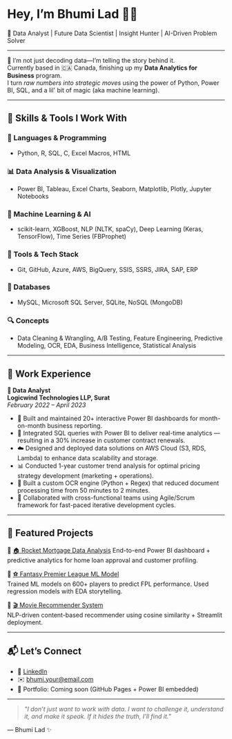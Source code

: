 # Hey, I’m Bhumi Lad 👋🏽  
🎯 Data Analyst | Future Data Scientist | Insight Hunter | AI-Driven Problem Solver

---

🌟 I’m not just decoding data—I’m telling the story behind it.  
Currently based in 🇨🇦 Canada, finishing up my **Data Analytics for Business** program.  
I turn *raw numbers into strategic moves* using the power of Python, Power BI, SQL, and a lil' bit of magic (aka machine learning).

---

## 🧠 Skills & Tools I Work With

### 🚀 Languages & Programming
- Python, R, SQL, C, Excel Macros, HTML

### 📊 Data Analysis & Visualization
- Power BI, Tableau, Excel Charts, Seaborn, Matplotlib, Plotly, Jupyter Notebooks

### 🧠 Machine Learning & AI
- scikit-learn, XGBoost, NLP (NLTK, spaCy), Deep Learning (Keras, TensorFlow), Time Series (FBProphet)

### 🏢 Tools & Tech Stack
- Git, GitHub, Azure, AWS, BigQuery, SSIS, SSRS, JIRA, SAP, ERP

### 💾 Databases
- MySQL, Microsoft SQL Server, SQLite, NoSQL (MongoDB)

### 🔍 Concepts
- Data Cleaning & Wrangling, A/B Testing, Feature Engineering, Predictive Modeling, OCR, EDA, Business Intelligence, Statistical Analysis


---

## 💼 Work Experience

**📍 Data Analyst**  
**Logicwind Technologies LLP, Surat**  
_February 2022 – April 2023_

- 🧾 Built and maintained 20+ interactive Power BI dashboards for month-on-month business reporting.
- 🔗 Integrated SQL queries with Power BI to deliver real-time analytics — resulting in a 30% increase in customer contract renewals.
- ☁️ Designed and deployed data solutions on AWS Cloud (S3, RDS, Lambda) to enhance data scalability and storage.
- 📊 Conducted 1-year customer trend analysis for optimal pricing strategy development (marketing + operations).
- 🧠 Built a custom OCR engine (Python + Regex) that reduced document processing time from 50 minutes to 2 minutes.
- 🤝 Collaborated with cross-functional teams using Agile/Scrum framework for fast-paced iterative development cycles.


---

## 📂 Featured Projects

🔹 [🏠 Rocket Mortgage Data Analysis](https://github.com/bhumilad/Rocket-Mortgage)
End-to-end Power BI dashboard + predictive analytics for home loan approval and customer profiling.

🔹 [⚽ Fantasy Premier League ML Model](https://github.com/bhumilad/FPL)  
Trained ML models on 600+ players to predict FPL performance. Used regression models with EDA storytelling.

🔹 [🎬 Movie Recommender System](https://github.com/...)  
NLP-driven content-based recommender using cosine similarity + Streamlit deployment.

---

## 📬 Let’s Connect
- 🔗 [LinkedIn](https://www.linkedin.com/in/bhumi-lad)
- ✉️ bhumi.your@email.com
- 🚀 Portfolio: Coming soon (GitHub Pages + Power BI embedded)

---

> *"I don’t just want to work with data. I want to challenge it, understand it, and make it speak. If it hides the truth, I’ll find it."*  

— Bhumi Lad ✨
